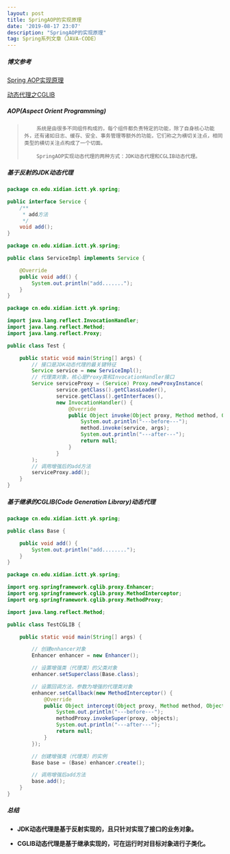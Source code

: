```yaml
---
layout: post
title: SpringAOP的实现原理
date: '2019-08-17 23:07'
description: "SpringAOP的实现原理"
tag: Spring系列文章（JAVA-CODE）
---
```


##### 博文参考

[Spring AOP实现原理](https://juejin.im/post/5af3bd6f518825673954bf22)

[动态代理之CGLIB](https://gupeng-ie.iteye.com/blog/1856608)

##### AOP(Aspect Orient Programming)

>         系统是由很多不同组件构成的，每个组件都负责特定的功能，除了自身核心功能外，还有诸如日志、缓存、安全、事务管理等额外的功能，它们称之为横切关注点，相同类型的横切关注点构成了一个切面。
>     
>         SpringAOP实现动态代理的两种方式：JDK动态代理和CGLIB动态代理。

##### 基于反射的JDK动态代理

```java
package cn.edu.xidian.ictt.yk.spring;

public interface Service {
    /**
     * add方法
     */
    void add();
}
```

```java
package cn.edu.xidian.ictt.yk.spring;

public class ServiceImpl implements Service {

    @Override
    public void add() {
        System.out.println("add.......");
    }
}
```

```java
package cn.edu.xidian.ictt.yk.spring;

import java.lang.reflect.InvocationHandler;
import java.lang.reflect.Method;
import java.lang.reflect.Proxy;

public class Test {

    public static void main(String[] args) {
        // 接口是JDK动态代理的最关键特征
        Service service = new ServiceImpl();
        // 代理类对象，核心是Proxy类和InvocationHandler接口
        Service serviceProxy = (Service) Proxy.newProxyInstance(
                service.getClass().getClassLoader(),
                service.getClass().getInterfaces(),
                new InvocationHandler() {
                    @Override
                    public Object invoke(Object proxy, Method method, Object[] args) throws Throwable {
                        System.out.println("---before---");
                        method.invoke(service, args);
                        System.out.println("---after---");
                        return null;
                    }
                }
        );
        // 调用增强后的add方法
        serviceProxy.add();
    }
}
```

##### 基于继承的CGLIB(Code Generation Library)动态代理

```java
package cn.edu.xidian.ictt.yk.spring;

public class Base {

    public void add() {
        System.out.println("add........");
    }
}
```

```java
package cn.edu.xidian.ictt.yk.spring;

import org.springframework.cglib.proxy.Enhancer;
import org.springframework.cglib.proxy.MethodInterceptor;
import org.springframework.cglib.proxy.MethodProxy;

import java.lang.reflect.Method;

public class TestCGLIB {

    public static void main(String[] args) {

        // 创建enhancer对象
        Enhancer enhancer = new Enhancer();

        // 设置增强类（代理类）的父类对象
        enhancer.setSuperclass(Base.class);

        // 设置回调方法，参数为增强的代理类对象
        enhancer.setCallback(new MethodInterceptor() {
            @Override
            public Object intercept(Object proxy, Method method, Object[] objects, MethodProxy methodProxy) throws Throwable {
                System.out.println("---before---");
                methodProxy.invokeSuper(proxy, objects);
                System.out.println("---after---");
                return null;
            }
        });

        // 创建增强类（代理类）的实例
        Base base = (Base) enhancer.create();

        // 调用增强后add方法
        base.add();
    }
}
```

##### 总结

- **JDK动态代理是基于反射实现的，且只针对实现了接口的业务对象。**

- **CGLIB动态代理是基于继承实现的，可在运行时对目标对象进行子类化。**
